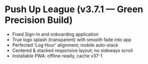 # Push Up League (v3.7.1 — Green Precision Build)

- Fixed Sign-In and onboarding application
- True logo splash (transparent) with smooth fade into app
- Perfected 'Log Hour' alignment; mobile auto-stack
- Centered & stacked responsive layout; no sideways scroll
- Installable PWA: offline-ready, cache v37-1
